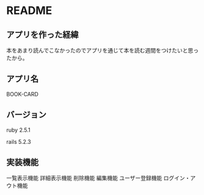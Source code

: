 # README

## アプリを作った経緯

本をあまり読んでこなかったのでアプリを通じて本を読む週間をつけたいと思ったから。

## アプリ名

BOOK-CARD

## バージョン

ruby 2.5.1

rails 5.2.3

## 実装機能

一覧表示機能
詳細表示機能
削除機能
編集機能
ユーザー登録機能
ログイン・アウト機能
